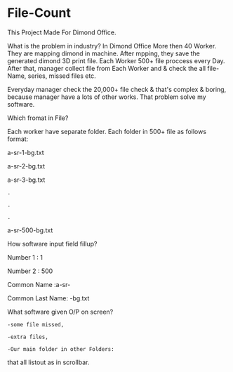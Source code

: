 # File-Count
This Project Made For Dimond Office.

What is the problem in industry?
In Dimond Office More then 40 Worker. They are mapping dimond in machine. After mpping, they
save the generated dimond 3D print file. Each Worker 500+ file proccess every Day. After that, manager collect file from 
Each Worker and & check the all file-Name, series, missed files etc.

Everyday manager check the 20,000+ file check & that's complex & boring, because manager have a lots of 
other works. That problem solve my software.


Which fromat in File?

Each worker have separate folder. Each folder in 500+ file as follows format:

a-sr-1-bg.txt

a-sr-2-bg.txt

a-sr-3-bg.txt

	.
 
	.
 
	.
 
a-sr-500-bg.txt


How software input field fillup?

Number 1 : 1	

Number 2 : 500

Common Name :a-sr-

Common Last Name: -bg.txt



What software given O/P on screen?

	-some file missed, 
 
	-extra files,
 
	-Our main folder in other Folders:  
 
that all listout as in scrollbar.
